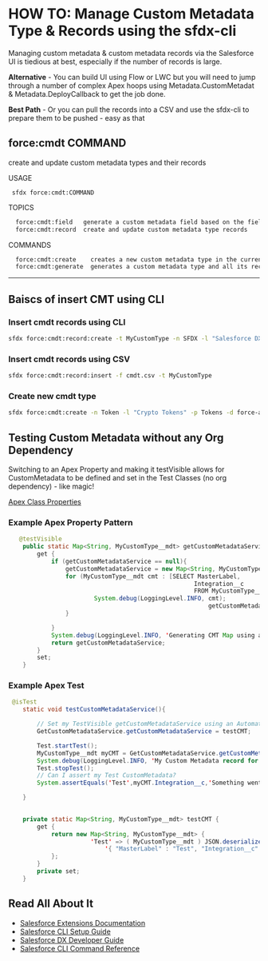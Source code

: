 # HOW TO: Manage Custom Metadata Type & Records using the sfdx-cli

Managing custom metadata & custom metadata records via the Salesforce UI is tiedious at best, especially if the number of records is large.

**Alternative** - You can build UI using Flow or LWC but you will need to jump through a number of complex Apex hoops using Metadata.CustomMetadat & Metadata.DeployCallback to get the job done.

**Best Path** - Or you can pull the records into a CSV and use the sfdx-cli to prepare them to be pushed - easy as that

## force:cmdt COMMAND

create and update custom metadata types and their records

USAGE

 ```text
  sfdx force:cmdt:COMMAND
 ```

TOPICS

```bash
  force:cmdt:field   generate a custom metadata field based on the field type provided
  force:cmdt:record  create and update custom metadata type records
```  

COMMANDS

```bash
  force:cmdt:create    creates a new custom metadata type in the current project
  force:cmdt:generate  generates a custom metadata type and all its records for the provided sObject
```

---

## Baiscs of insert CMT using CLI

### Insert cmdt records using CLI

```bash
sfdx force:cmdt:record:create -t MyCustomType -n SFDX -l "Salesforce DX" Integration__c=sfdx
```

### Insert cmdt records using CSV

```bash
sfdx force:cmdt:record:insert -f cmdt.csv -t MyCustomType
```

### Create new cmdt type

```bash
sfdx force:cmdt:create -n Token -l "Crypto Tokens" -p Tokens -d force-app/main/default/objects     
```

## Testing Custom Metadata without any Org Dependency

Switching to an Apex Property and making it testVisible allows for CustomMetadata to be defined and set in the Test Classes (no org dependency) - like magic!

[Apex Class Properties](https://developer.salesforce.com/docs/atlas.en-us.234.0.apexcode.meta/apexcode/apex_classes_properties.htm)

### Example Apex Property Pattern

```java
   @testVisible
    public static Map<String, MyCustomType__mdt> getCustomMetadataService {
        get {
            if (getCustomMetadataService == null){
                getCustomMetadataService = new Map<String, MyCustomType__mdt>();
                for (MyCustomType__mdt cmt : [SELECT MasterLabel,
                                                    Integration__c
                                                    FROM MyCustomType__mdt]) {
                        System.debug(LoggingLevel.INFO, cmt);
                                                        getCustomMetadataService.put(cmt.MasterLabel, cmt);
                }

            }
            System.debug(LoggingLevel.INFO, 'Generating CMT Map using an Apex Class Property');
            return getCustomMetadataService;
        }
        set;
    }
```

### Example Apex Test


```java
 @isTest
    static void testCustomMetadataService(){

        // Set my TestVisible getCustomMetadataService using an Automatic Property
        GetCustomMetadataService.getCustomMetadataService = testCMT;

        Test.startTest();
        MyCustomType__mdt myCMT = GetCustomMetadataService.getCustomMetadataService.get('Test');
        System.debug(LoggingLevel.INFO, 'My Custom Metadata record for testing:'+myCMT);
        Test.stopTest();
        // Can I assert my Test CustomMetadata?
        System.assertEquals('Test',myCMT.Integration__c,'Something went wrong!');

    }

 
    private static Map<String, MyCustomType__mdt> testCMT {
        get {
            return new Map<String, MyCustomType__mdt> {
                       'Test' => ( MyCustomType__mdt ) JSON.deserialize(
                           '{ "MasterLabel" : "Test", "Integration__c" : "Test" }', MyCustomType__mdt.class )
            };
        }
        private set;
    }
```

## Read All About It

- [Salesforce Extensions Documentation](https://developer.salesforce.com/tools/vscode/)
- [Salesforce CLI Setup Guide](https://developer.salesforce.com/docs/atlas.en-us.sfdx_setup.meta/sfdx_setup/sfdx_setup_intro.htm)
- [Salesforce DX Developer Guide](https://developer.salesforce.com/docs/atlas.en-us.sfdx_dev.meta/sfdx_dev/sfdx_dev_intro.htm)
- [Salesforce CLI Command Reference](https://developer.salesforce.com/docs/atlas.en-us.sfdx_cli_reference.meta/sfdx_cli_reference/cli_reference.htm)
